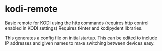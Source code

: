 # kodi-remote

Basic remote for KODI using the http commands (requires http control enabled in KODI settings)
Requires tkinter and kodipydent libraries.

This generates a config file on initial startup. This can be edited to include IP addresses and given names to make switching between devices easy.
